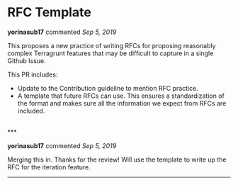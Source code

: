 # RFC Template

**yorinasub17** commented *Sep 5, 2019*

This proposes a new practice of writing RFCs for proposing reasonably complex Terragrunt features that may be difficult to capture in a single Github Issue.

This PR includes:

- Update to the Contribution guideline to mention RFC practice.
- A template that future RFCs can use. This ensures a standardization of the format and makes sure all the information we expect from RFCs are included.
<br />
***


**yorinasub17** commented *Sep 5, 2019*

Merging this in. Thanks for the review! Will use the template to write up the RFC for the iteration feature.
***

